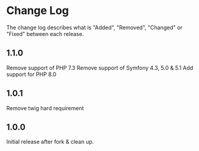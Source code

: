 # Change Log

The change log describes what is "Added", "Removed", "Changed" or "Fixed" between each release.

## 1.1.0

Remove support of PHP 7.3
Remove support of Symfony 4.3, 5.0 & 5.1
Add support for PHP 8.0

## 1.0.1

Remove twig hard requirement

## 1.0.0

Initial release after fork & clean up.
